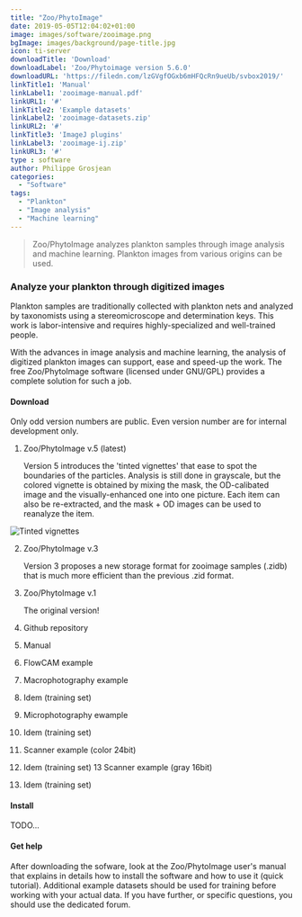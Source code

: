```yaml
---
title: "Zoo/PhytoImage"
date: 2019-05-05T12:04:02+01:00
image: images/software/zooimage.png
bgImage: images/background/page-title.jpg
icon: ti-server
downloadTitle: 'Download'
downloadLabel: 'Zoo/Phytoimage version 5.6.0'
downloadURL: 'https://filedn.com/lzGVgfOGxb6mHFQcRn9ueUb/svbox2019/'
linkTitle1: 'Manual'
linkLabel1: 'zooimage-manual.pdf'
linkURL1: '#'
linkTitle2: 'Example datasets'
linkLabel2: 'zooimage-datasets.zip'
linkURL2: '#'
linkTitle3: 'ImageJ plugins'
linkLabel3: 'zooimage-ij.zip'
linkURL3: '#'
type : software
author: Philippe Grosjean
categories: 
  - "Software"
tags:
  - "Plankton"
  - "Image analysis"
  - "Machine learning"
---
```


> Zoo/PhytoImage analyzes plankton samples through image analysis and machine learning. Plankton images from various origins can be used.

### Analyze your plankton through digitized images

Plankton samples are traditionally collected with plankton nets and analyzed by taxonomists using a stereomicroscope and determination keys. This work is labor-intensive and requires highly-specialized and well-trained people.

With the advances in image analysis and machine learning, the analysis of digitized plankton images can support, ease and speed-up the work. The free Zoo/PhytoImage software (licensed under GNU/GPL) provides a complete solution for such a job.


#### Download

Only odd version numbers are public. Even version number are for internal development only.

1. Zoo/PhytoImage v.5 (latest)

    Version 5 introduces the 'tinted vignettes' that ease to spot the boundaries of the particles. Analysis is still done in grayscale, but the colored vignette is obtained by mixing the mask, the OD-calibated image and the visually-enhanced one into one picture. Each item can also be re-extracted, and the mask + OD images can be used to reanalyze the item.

![Tinted vignettes](../../images/software/zooimage-vignettes-v5.png)

2. Zoo/PhytoImage v.3

    Version 3 proposes a new storage format for zooimage samples (.zidb) that is much more efficient than the previous .zid format.

3. Zoo/PhytoImage v.1

    The original version!

4. Github repository
5. Manual
6. FlowCAM example
7. Macrophotography example
8. Idem (training set)
9. Microphotography ewample
10. Idem (training set)
11. Scanner example (color 24bit)
12. Idem (training set)
13 Scanner example (gray 16bit)
14. Idem (training set)

#### Install

TODO...


#### Get help

After downloading the sofware, look at the Zoo/PhytoImage user's manual that explains in details how to install the software and how to use it (quick tutorial). Additional example datasets should be used for training before working with your actual data. If you have further, or specific questions, you should use the dedicated forum.
